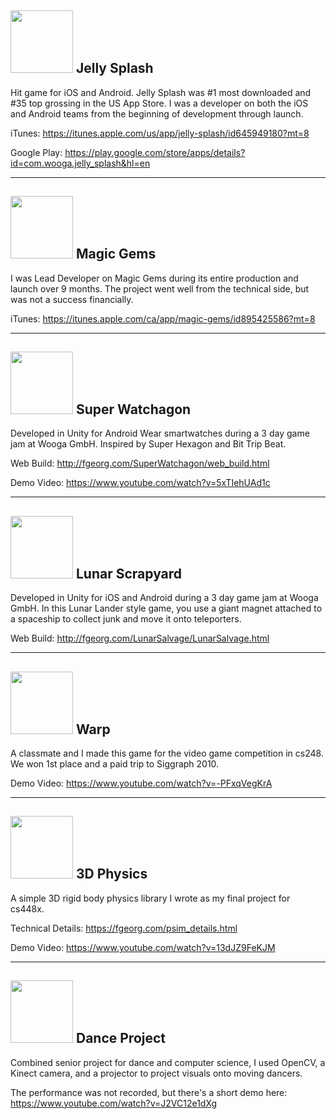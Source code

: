 ## <img src="./assets/js.png" style="width: 100px;"/> Jelly Splash

Hit game for iOS and Android. Jelly Splash was #1 most downloaded and #35 top grossing in the US App Store. I was a developer on both the iOS and Android teams from the beginning of development through launch.

iTunes: https://itunes.apple.com/us/app/jelly-splash/id645949180?mt=8

Google Play: https://play.google.com/store/apps/details?id=com.wooga.jelly_splash&hl=en

_______
## <img src="./assets/mg.png" style="width: 100px;"/> Magic Gems

I was Lead Developer on Magic Gems during its entire production and launch over 9 months. The project went well from the technical side, but was not a success financially.

iTunes: https://itunes.apple.com/ca/app/magic-gems/id895425586?mt=8

_______
## <img src="./assets/watchagon_thumbnail.png" style="width: 100px;"/> Super Watchagon

Developed in Unity for Android Wear smartwatches during a 3 day game jam at Wooga GmbH. Inspired by Super Hexagon and Bit Trip Beat.

Web Build: http://fgeorg.com/SuperWatchagon/web_build.html

Demo Video: https://www.youtube.com/watch?v=5xTIehUAd1c

_______
## <img src="./assets/lunar_thumbnail.png" style="width: 100px;"/> Lunar Scrapyard

Developed in Unity for iOS and Android during a 3 day game jam at Wooga GmbH. In this Lunar Lander style game, you use a giant magnet attached to a spaceship to collect junk and move it onto teleporters.

Web Build: http://fgeorg.com/LunarSalvage/LunarSalvage.html

_______
## <img src="./assets/warp_thumbnail.png" style="width: 100px;"/> Warp 

A classmate and I made this game for the video game competition in cs248. We won 1st place and a paid trip to Siggraph 2010.

Demo Video: https://www.youtube.com/watch?v=-PFxqVegKrA 

_______
## <img src="./assets/psim_thumbnail.png" style="width: 100px;"/> 3D Physics

A simple 3D rigid body physics library I wrote as my final project for cs448x.

Technical Details: https://fgeorg.com/psim_details.html

Demo Video: https://www.youtube.com/watch?v=13dJZ9FeKJM

_______
## <img src="./assets/dance_project_thumbnail.png" style="width: 100px;"/> Dance Project

Combined senior project for dance and computer science, I used OpenCV, a Kinect camera, and a projector to project visuals onto moving dancers.

The performance was not recorded, but there's a short demo here: https://www.youtube.com/watch?v=J2VC12e1dXg


